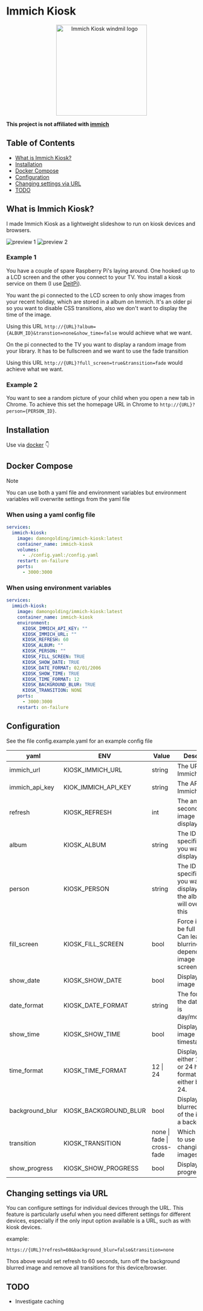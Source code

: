 # Immich Kiosk

<div align="center">
  <a href="https://github.com/damongolding/immich-kiosk">
    <img src="/assets/logo.svg" width="240" height="auto" alt="Immich Kiosk windmil logo" />
  </a>
</div>

**This project is not affiliated with [immich][immich-github-url]**

## Table of Contents
- [What is Immich Kiosk?](#what-is-immich-kiosk)
- [Installation](#installation)
- [Docker Compose](#docker-compose)
- [Configuration](#configuration)
- [Changing settings via URL](#changing-settings-via-url)
- [TODO](#TODO)


## What is Immich Kiosk?
I made Immich Kiosk as a lightweight slideshow to run on kiosk devices and browsers.

![preview 1](/assets/demo_1.jpeg)
![preview 2](/assets/demo_2.jpeg)

### Example 1

You have a couple of spare Raspberry Pi's laying around. One hooked up to a LCD screen and the other you connect to your TV. You install a kiosk service on them (I use [DeitPi][dietpi-url]).

You want the pi connected to the LCD screen to only show images from your recent holiday, which are stored in a album on Immich. It's an older pi so you want to disable CSS transitions, also we don't want to display the time of the image.

Using this URL `http://{URL}?album={ALBUM_ID}&transtion=none&show_time=false` would achieve what we want.

On the pi connected to the TV you want to display a random image from your library. It has to be fullscreen and we want to use the fade transition

Using this URL `http://{URL}?full_screen=true&transition=fade` would achieve what we want.

### Example 2

You want to see a random picture of your child when you open a new tab in Chrome. To achieve this set the homepage URL in Chrome to `http://{URL}?person={PERSON_ID}`.


## Installation
Use via [docker](#docker-compose) 👇


## Docker Compose

> [!NOTE]
> You can use both a yaml file and environment variables but environment variables will overwrite settings from the yaml file

### When using a yaml config file
```yaml
services:
  immich-kiosk:
    image: damongolding/immich-kiosk:latest
    container_name: immich-kiosk
    volumes:
      - ./config.yaml:/config.yaml
    restart: on-failure
    ports:
      - 3000:3000
```

### When using environment variables
```yaml
services:
  immich-kiosk:
    image: damongolding/immich-kiosk:latest
    container_name: immich-kiosk
    environment:
      KIOSK_IMMICH_API_KEY: ""
      KIOSK_IMMICH_URL: ""
      KIOSK_REFRESH: 60
      KIOSK_ALBUM: ""
      KIOSK_PERSON: ""
      KIOSK_FILL_SCREEN: TRUE
      KIOSK_SHOW_DATE: TRUE
      KIOSK_DATE_FORMAT: 02/01/2006
      KIOSK_SHOW_TIME: TRUE
      KIOSK_TIME_FORMAT: 12
      KIOSK_BACKGROUND_BLUR: TRUE
      KIOSK_TRANSITION: NONE
    ports:
      - 3000:3000
    restart: on-failure
```


## Configuration
See the file config.example.yaml for an example config file

| **yaml**        | **ENV**               | **Value**                  | **Description**                                                                            |
|-----------------|-----------------------|----------------------------|--------------------------------------------------------------------------------------------|
| immich_url      | KIOSK_IMMICH_URL      | string                     | The URL of your Immich server                                                              |
| immich_api_key  | KIOK_IMMICH_API_KEY   | string                     | The API for you Immich server                                                              |
| refresh         | KIOSK_REFRESH         | int                        | The amount in seconds a image will be displayed for                                        |
| album           | KIOSK_ALBUM           | string                     | The ID of a specific album you want to display                                             |
| person          | KIOSK_PERSON          | string                     | The ID of a specific person you want to display. Having the album set will overwrite this  |
| fill_screen     | KIOSK_FILL_SCREEN     | bool                       | Force images to be full screen. Can lead to blurriness depending on image and screen size. |
| show_date       | KIOSK_SHOW_DATE       | bool                       | Display the image date                                                                     |
| date_format     | KIOSK_DATE_FORMAT     | string                     | The format of the date. default is day/month/year.                                         |
| show_time       | KIOSK_SHOW_TIME       | bool                       | Display the image timestamp                                                                |
| time_format     | KIOSK_TIME_FORMAT     | 12 \| 24                   | Display time in either 12 hour or 24 hour format.Can either be 12 or 24.                   |
| background_blur | KIOSK_BACKGROUND_BLUR | bool                       | Display a blurred version of the image as a background.                                    |
| transition      | KIOSK_TRANSITION      | none \| fade \| cross-fade | Which transition to use when changing images                                               |
| show_progress   | KIOSK_SHOW_PROGRESS   | bool                       | Display a progress bar

## Changing settings via URL
You can configure settings for individual devices through the URL. This feature is particularly useful when you need different settings for different devices, especially if the only input option available is a URL, such as with kiosk devices.

example:

`https://{URL}?refresh=60&background_blur=false&transition=none`

Thos above would set refresh to 60 seconds, turn off the background blurred image and remove all transitions for this device/browser.



## TODO
- Investigate caching


<!-- LINKS & IMAGES -->
[immich-github-url]: https://github.com/immich-app/immich
[dietpi-url]: https://dietpi.com/docs/software/desktop/#chromium

